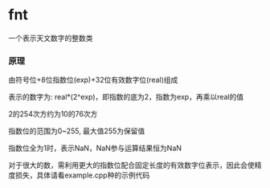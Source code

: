 # fnt
一个表示天文数字的整数类

### 原理
由符号位+8位指数位(exp)+32位有效数字位(real)组成

表示的数字为: real*(2^exp)，即指数的底为2，指数为exp，再乘以real的值

2的254次方约为10的76次方

指数位的范围为0~255, 最大值255为保留值

指数位全为1时，表示NaN，NaN参与运算结果恒为NaN

对于很大的数，需利用更大的指数位配合固定长度的有效数字位表示，因此会使精度损失，具体请看example.cpp种的示例代码
